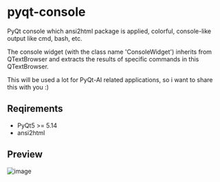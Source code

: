 # pyqt-console
PyQt console which ansi2html package is applied, colorful, console-like output like cmd, bash, etc.

The console widget (with the class name 'ConsoleWidget') inherits from QTextBrowser and extracts the results of specific commands in this QTextBrowser.

This will be used a lot for PyQt-AI related applications, so i want to share this with you :)

## Reqirements
* PyQt5 >= 5.14
* ansi2html

## Preview
![image](https://github.com/yjg30737/pyqt-console/assets/55078043/9ccab443-814c-4ae4-a38a-de99cd546370)
